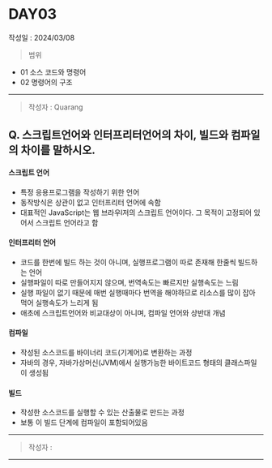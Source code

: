 # DAY03
작성일 : 2024/03/08

> 범위
- 01 소스 코드와 명령어
- 02 명령어의 구조

---

> 작성자 : Quarang

## Q. 스크립트언어와 인터프리터언어의 차이, 빌드와 컴파일의 차이를 말하시오.

#### 스크립트 언어
- 특정 응용프로그램을 작성하기 위한 언어
- 동작방식은 상관이 없고 인터프리터 언어에 속함
- 대표적인 JavaScript는 웹 브라우l저의 스크립트 언어이다. 그 목적이 고정되어 있어서 스크립트 언어라고 함

#### 인터프리터 언어
- 코드를 한번에 빌드 하는 것이 아니며, 실행프로그램이 따로 존재해 한줄씩 빌드하는 언어
- 실행파일이 따로 만들어지지 않으며, 번역속도는 빠르지만 실행속도는 느림
- 실행 파일이 없기 때문에 매번 실행때마다 번역을 해야하므로 리소스를 많이 잡아 먹어 실행속도가 느리게 됨
- 애초에 스크립트언어와 비교대상이 아니며, 컴파일 언어와 상반대 개념

#### 컴파일
- 작성된 소스코드를 바이너리 코드(기계어)로 변환하는 과정
- 자바의 경우, 자바가상머신(JVM)에서 실행가능한 바이트코드 형태의 클래스파일이 생성됨

#### 빌드
- 작성한 소스코드를 실행할 수 있는 산출물로 만드는 과정
- 보통 이 빌드 단계에 컴파일이 포함되어있음

---

> 작성자 : 

---